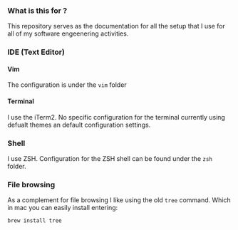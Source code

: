 ### What is this for ?
This repository serves as the documentation for all the setup that I use for all of my software engeenering activities. 

### IDE (Text Editor)

#### Vim
The configuration is under the `vim` folder

#### Terminal
I use the iTerm2. No specific configuration for the terminal currently using defualt themes an default configuration settings. 

### Shell
I use ZSH. Configuration for the ZSH shell can be found under the `zsh` folder. 

### File browsing

As a complement for file browsing I like using the old `tree` command. Which in mac you can easily install entering:

```
brew install tree
```

